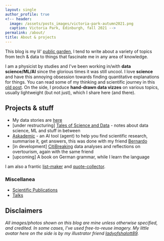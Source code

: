 ```yaml
---
layout: single
author_profile: true
<!-- header:
  image: /assets/posts_images/victoria-park-autumn2021.png
  caption: Victoria Park, Edinburgh, fall 2021 -->
permalink: /about/
title: About & projects
---
```


This blog is my lil' [public garden](https://posit.co/resources/videos/your-public-garden/), I tend to write about a variety of topics from tech & data to things that fascinate me in any area of knowledge.

I am a physicist by studies and I've been working in/with **data science/ML/AI** since the glorious times it was still uncool. I love **science** and have this annoying obsession towards finding quantitative explanations for things. You can read some of my thinking and scientific journey in this <a href="{{ site.url }}/crossing-the-barriers" target="_blank">old post</a>. On the side, I produce **hand-drawn data vizzes** on various topics, usually lightweight (but not just), which I share here (and there).

## Projects & stuff

* My data stories are [here](https://martinapugliese.github.io/categories/#data/)
* [under restructuring] [Tales of Science and Data](https://github.com/martinapugliese/doodling-data-cards) - notes about data science, ML and stuff in between
* [Askademic](https://github.com/martinapugliese/askademic) - an AI tool (agent) to help you find scientific research, summarise it, get answers, this was done with my friend [Bernardo](https://github.com/bernomone)
* [in development] [CitiBreaking](https://bernomone.github.io/citybreaking/) data analyses and reflections on overtourism, again with the same friend
* [upcoming] A book on German grammar, while I learn the language

I am also a frantic [list-maker](https://martinapugliese.github.io/material/) and [quote-collector](https://martinapugliese.github.io/quotes/).

### Miscellanea

* [Scientific Publications](https://github.com/martinapugliese/martinapugliese/blob/main/scientific_publications.md)
* [Talks](https://github.com/martinapugliese/martinapugliese/blob/main/speaking.md)

## Disclaimers

_All images/photos shown on this blog are mine unless otherwise specified, and credited. In some cases, I've used free-to-reuse imagery. My little avatar here on the side is by my illustrator friend <a href="https://www.instagram.com/ladyofshalott89/" target="_blank">ladyofshalott89</a>._